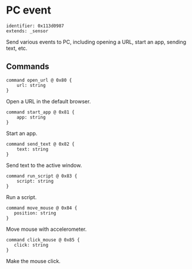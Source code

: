 # PC event

    identifier: 0x113d0987
    extends: _sensor

Send various events to PC, including opening a URL, start an app, sending text, etc.

## Commands

    command open_url @ 0x80 {
        url: string
    }

Open a URL in the default browser.

    command start_app @ 0x81 {
        app: string
    }

Start an app.

    command send_text @ 0x82 {
        text: string
    }

Send text to the active window.

    command run_script @ 0x83 {
        script: string
    }

Run a script.

    command move_mouse @ 0x84 {
       position: string
    }

Move mouse with accelerometer.

    command click_mouse @ 0x85 {
       click: string
    }

Make the mouse click.
